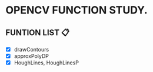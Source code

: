 # OPENCV FUNCTION STUDY.

## FUNTION LIST 📋

- [x] drawContours
- [x] approxPolyDP
- [x] HoughLines, HoughLinesP
